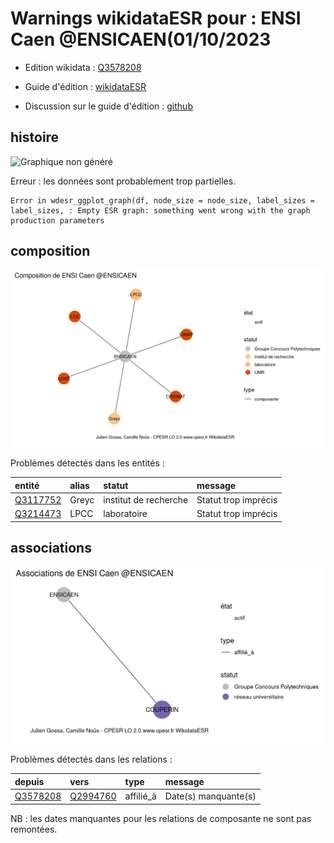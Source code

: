 Warnings wikidataESR pour : ENSI Caen @ENSICAEN(01/10/2023
================

- Edition wikidata : [Q3578208](https://www.wikidata.org/wiki/Q3578208)
- Guide d'édition : [wikidataESR](https://github.com/cpesr/wikidataESR/)

- Discussion sur le guide d'édition : [github](https://github.com/cpesr/wikidataESR/issues)



## histoire 

![Graphique non généré](Q3578208-histoire.png) 

 


Erreur : les données sont probablement trop partielles.
```
Error in wdesr_ggplot_graph(df, node_size = node_size, label_sizes = label_sizes, : Empty ESR graph: something went wrong with the graph production parameters

``` 



## composition 

![Graphique non généré](Q3578208-composition.png) 

Problèmes détectés dans les entités :

|entité                                             |alias |statut                |message              |
|:--------------------------------------------------|:-----|:---------------------|:--------------------|
|[Q3117752](https://www.wikidata.org/wiki/Q3117752) |Greyc |institut de recherche |Statut trop imprécis |
|[Q3214473](https://www.wikidata.org/wiki/Q3214473) |LPCC  |laboratoire           |Statut trop imprécis |

 



## associations 

![Graphique non généré](Q3578208-associations.png) 

Problèmes détectés dans les relations :

|depuis                                             |vers                                               |type      |message              |
|:--------------------------------------------------|:--------------------------------------------------|:---------|:--------------------|
|[Q3578208](https://www.wikidata.org/wiki/Q3578208) |[Q2994760](https://www.wikidata.org/wiki/Q2994760) |affilié_à |Date(s) manquante(s) |

NB : les dates manquantes pour les relations de composante ne sont pas remontées. 

